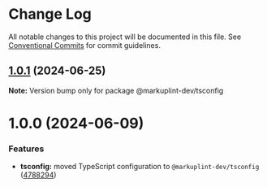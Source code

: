 # Change Log

All notable changes to this project will be documented in this file.
See [Conventional Commits](https://conventionalcommits.org) for commit guidelines.

## [1.0.1](https://github.com/markuplint/markuplint/compare/@markuplint-dev/tsconfig@1.0.0...@markuplint-dev/tsconfig@1.0.1) (2024-06-25)

**Note:** Version bump only for package @markuplint-dev/tsconfig

# 1.0.0 (2024-06-09)

### Features

- **tsconfig:** moved TypeScript configuration to `@markuplint-dev/tsconfig` ([4788294](https://github.com/markuplint/markuplint/commit/4788294cce1e864798925ce307b222d46be177e2))
